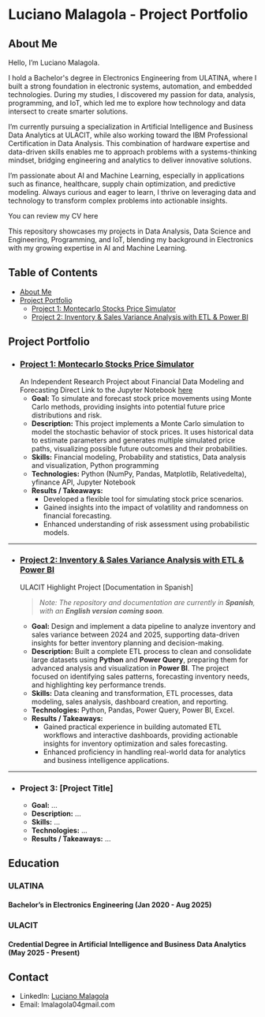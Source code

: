 # Luciano Malagola - Project Portfolio

## About Me

Hello, I’m Luciano Malagola.

I hold a Bachelor's degree in Electronics Engineering from ULATINA, where I built a strong foundation in electronic systems, automation, and embedded technologies. During my studies, I discovered my passion for data, analysis, programming, and IoT, which led me to explore how technology and data intersect to create smarter solutions.

I’m currently pursuing a specialization in Artificial Intelligence and Business Data Analytics at ULACIT, while also working toward the IBM Professional Certification in Data Analysis. This combination of hardware expertise and data-driven skills enables me to approach problems with a systems-thinking mindset, bridging engineering and analytics to deliver innovative solutions.

I’m passionate about AI and Machine Learning, especially in applications such as finance, healthcare, supply chain optimization, and predictive modeling. Always curious and eager to learn, I thrive on leveraging data and technology to transform complex problems into actionable insights.

You can review my CV here

This repository showcases my projects in Data Analysis, Data Science and Engineering, Programming, and IoT, blending my background in Electronics with my growing expertise in AI and Machine Learning.

## Table of Contents

- [About Me](#about-me)
- [Project Portfolio](project-portfolio)
  - [Project 1: Montecarlo Stocks Price Simulator](#project-1-montecarlo-stocks-price-simulator)
  - [Project 2: Inventory & Sales Variance Analysis with ETL & Power BI](#project-2-inventory--sales-variance-analysis-with-etl--power-bi)

## **Project Portfolio**

- ### [Project 1: Montecarlo Stocks Price Simulator](https://github.com/LucianoMalagola/Montecarlo-Stocks/tree/main)
  An Independent Research Project about Financial Data Modeling and Forecasting
  Direct Link to the Jupyter Notebook [here](https://github.com/LucianoMalagola/Montecarlo-Stocks/blob/main/Montecarlo_LucianoMalagola.ipynb)
  - **Goal:** To simulate and forecast stock price movements using Monte Carlo methods, providing insights into potential future price distributions and risk.  
  - **Description:** This project implements a Monte Carlo simulation to model the stochastic behavior of stock prices. It uses historical data to estimate parameters and generates multiple simulated price paths, visualizing possible future outcomes and their probabilities.  
  - **Skills:** Financial modeling, Probability and statistics, Data analysis and visualization, Python programming
  - **Technologies:** Python (NumPy, Pandas, Matplotlib, Relativedelta), yfinance API, Jupyter Notebook 
  - **Results / Takeaways:**
    - Developed a flexible tool for simulating stock price scenarios.
    - Gained insights into the impact of volatility and randomness on financial forecasting.
    - Enhanced understanding of risk assessment using probabilistic models.

---

- ### [Project 2: Inventory & Sales Variance Analysis with ETL & Power BI](https://github.com/LucianoMalagola/Proyecto-Big-Data-ULACIT)
  ULACIT Highlight Project [Documentation in Spanish]
  > *Note: The repository and documentation are currently in **Spanish**, with an **English version coming soon**.*
  - **Goal:** Design and implement a data pipeline to analyze inventory and sales variance between 2024 and 2025, supporting data-driven insights for better inventory planning and decision-making.  
  - **Description:** Built a complete ETL process to clean and consolidate large datasets using **Python** and **Power Query**, preparing them for advanced analysis and visualization in **Power BI**. The project focused on identifying sales patterns, forecasting inventory needs, and highlighting key performance trends.
  - **Skills:** Data cleaning and transformation, ETL processes, data modeling, sales analysis, dashboard creation, and reporting.
  - **Technologies:** Python, Pandas, Power Query, Power BI, Excel.  
  - **Results / Takeaways:**
    - Gained practical experience in building automated ETL workflows and interactive dashboards, providing actionable insights for inventory optimization and sales forecasting.
    - Enhanced proficiency in handling real-world data for analytics and business intelligence applications.  

---

- ### **Project 3: [Project Title]**
  - **Goal:** ...  
  - **Description:** ...  
  - **Skills:** ...  
  - **Technologies:** ...  
  - **Results / Takeaways:** ...  

## Education

### ULATINA
#### Bachelor’s in Electronics Engineering (Jan 2020 - Aug 2025)


### ULACIT
#### Credential Degree in Artificial Intelligence and Business Data Analytics (May 2025 - Present)
 
## Contact

- LinkedIn: [Luciano Malagola](https://www.linkedin.com/in/luciano-argeo-malagola-angola-ba0221220/)
- Email: lmalagola04gmail.com
